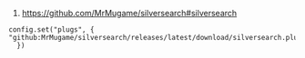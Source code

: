 
1. https://github.com/MrMugame/silversearch#silversearch

```space-lua
config.set("plugs", {
"github:MrMugame/silversearch/releases/latest/download/silversearch.plug.js"
  })
```
